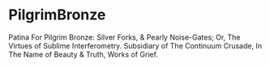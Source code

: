 PilgrimBronze
=============

Patina For Pilgrim Bronze: Silver Forks, &amp; Pearly Noise-Gates; Or, The Virtues of Sublime Interferometry. Subsidiary of The Continuum Crusade, In The Name of Beauty &amp; Truth, Works of Grief.

